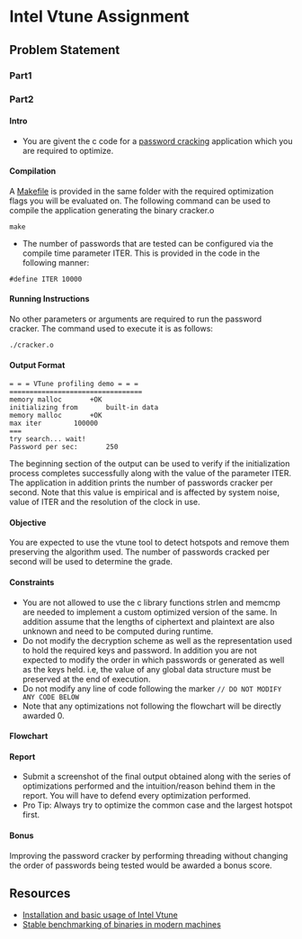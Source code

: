 # Intel Vtune Assignment

## Problem Statement

### Part1

### Part2

#### Intro
- You are givent the c code for a [password cracking](link_to_code) application which you are required to optimize.
#### Compilation
A [Makefile](link_to_makefile) is provided in the same folder with the required optimization flags you will be evaluated on. The following command can be used to compile the application generating the binary cracker.o
```
make
``` 
- The number of passwords that are tested can be configured via the compile time parameter ITER. This is provided in the code in the following manner:
```
#define ITER 10000
```
#### Running Instructions
No other parameters or arguments are required to run the password cracker. The command used to execute it is as follows:
```
./cracker.o
```
#### Output Format
```
= = = VTune profiling demo = = =
=================================
memory malloc		+OK
initializing from		built-in data
memory malloc		+OK
max iter		100000
===
try search... wait!
Password per sec:       250 
```
The beginning section of the output can be used to verify if the initialization process completes successfully along with the value of the parameter ITER. The application in addition prints the number of passwords cracker per second. Note that this value is empirical and is affected by system noise, value of ITER and the resolution of the clock in use.
#### Objective
You are expected to use the vtune tool to detect hotspots and remove them preserving the algorithm used. The number of passwords cracked per second will be used to determine the grade.
#### Constraints
- You are not allowed to use the c library functions strlen and memcmp are needed to implement a custom optimized version of the same. In addition assume that the lengths of ciphertext and plaintext are also unknown and need to be computed during runtime.
- Do not modify the decryption scheme as well as the representation used to hold the required keys and password. In addition you are not expected to modify the order in which passwords or generated as well as the keys held. i.e, the value of any global data structure must be preserved at the end of execution.
- Do not modify any line of code following the marker `// DO NOT MODIFY ANY CODE BELOW`
- Note that any optimizations not following the flowchart will be directly awarded 0.

#### Flowchart

#### Report
- Submit a screenshot of the final output obtained along with the series of optimizations performed and the intuition/reason behind them in the report. You will have to defend every optimization performed.
- Pro Tip: Always try to optimize the common case and the largest hotspot first.

#### Bonus
Improving the password cracker by performing threading without changing the order of passwords being tested would be awarded a bonus score.

## Resources
- [Installation and basic usage of Intel Vtune](https://github.com/CS232-Labs/Lab-5---Resources/tree/main/intel-vtune)
- [Stable benchmarking of binaries in modern machines](https://easyperf.net/blog/2019/08/02/Perf-measurement-environment-on-Linux)
